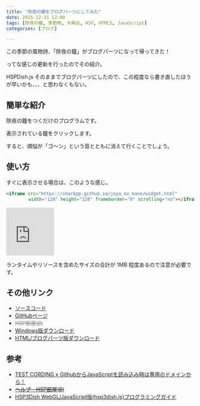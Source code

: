 ```yaml
---
title: "除夜の鐘をブログパーツにしてみた"
date: 2015-12-31 12:00
tags: [除夜の鐘, 季節物, 大晦日, HSP, HTML5, JavaScript]
categories: [ブログ]

---
```


この季節の風物詩、「除夜の鐘」がブログパーツになって帰ってきた！

ってな感じの更新を行ったのでその紹介。

HSPDish.js そのままでブログパーツにしたので、この程度なら書き直したほうが早いかも、、、と思わなくもない。

## 簡単な紹介

除夜の鐘をつくだけのプログラムです。

表示されている鐘をクリックします。

すると、煩悩が「ゴ～ン」という音とともに消えて行くことでしょう。

## 使い方

すぐに表示させる場合は、このような感じ。

```html
<iframe src="https://sharkpp.github.io/joya_no_kane/widget.html"
　　　　　width="128" height="128" frameborder="0" scrolling="no"></iframe>
```

<iframe src="https://sharkpp.github.io/joya_no_kane/widget.html"
        width="128" height="128" frameborder="0" scrolling="no"></iframe>

<i class="fa-solid fa-triangle-exclamation"></i> ランタイムやリソースを含めたサイズの合計が 1MB 程度あるので注意が必要です。

## その他リンク

<ul class="fa-ul">
<li><span class="fa-li"><i class="fa-solid fa-arrow-up-right-from-square"></i></span><a href="https://github.com/sharkpp/joya_no_kane">ソースコード</a></li>
<li><span class="fa-li"><i class="fa-solid fa-arrow-up-right-from-square"></i></span><a href="http://sharkpp.github.io/joya_no_kane/">GitHubページ</a></li>
<li><span class="fa-li"><i class="fa-solid fa-arrow-up-right-from-square"></i></span><span href="http://hsproom.me/program/view/?p=146" style="    text-decoration: line-through; color: gray;">HSP部屋(β)</span></li>
<li><span class="fa-li"><i class="fa-solid fa-download"></i></span><a href="/files/bells100.zip">Windows版ダウンロード</a></li>
<li><span class="fa-li"><i class="fa-solid fa-download"></i></span><a href="https://github.com/sharkpp/joya_no_kane/zipball/master">HTML/ブログパーツ版ダウンロード</a></li>
</ul>

## 参考

* [TEST CORDING » GithubからJavaScriptを読み込み時は専用のドメインから！](http://testcording.com/?p=1259)
* <del>[ヘルプ - HSP部屋(β)](https://web.archive.org/web/20201101170951/http://hsproom.me/help/#ブログパーツ)</del>
* [HSP3Dish WebGL/JavaScript版(hsp3dish.js)プログラミングガイド](http://www.onionsoft.net/hsp/v34/doclib/hsp3dish_js.htm)



